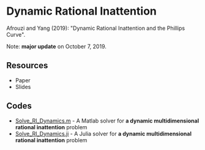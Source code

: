 # Dynamic Rational Inattention

Afrouzi and Yang (2019): "Dynamic Rational Inattention and the Phillips Curve".

Note: **major update** on October 7, 2019.

## Resources
* Paper
* Slides

## Codes
* [Solve_RI_Dynamics.m](Solve_RI_Dynamics.m) - A Matlab solver for **a dynamic multidimensional rational inattention** problem
* [Solve_RI_Dynamics.ji](Solve_RI_Dynamics.ji) - A Julia solver for **a dynamic multidimensional rational inattention** problem

